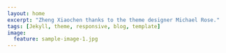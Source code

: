 ```yaml
---
layout: home
excerpt: "Zheng Xiaochen thanks to the theme designer Michael Rose."
tags: [Jekyll, theme, responsive, blog, template]
image:
  feature: sample-image-1.jpg  
---
```


  <!-- 
  credit: WeGraphics
  creditlink: http://wegraphics.net/downloads/free-ultimate-blurred-background-pack/
  -->

